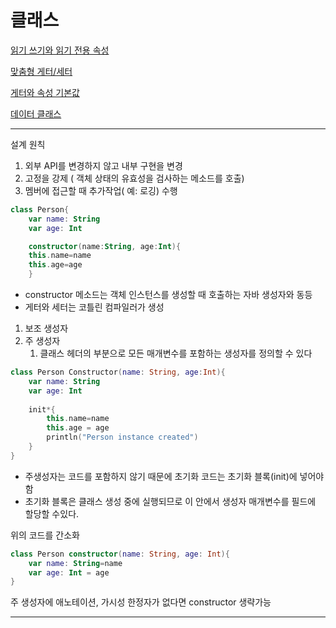 # 클래스

[읽기 쓰기와 읽기 전용 속성](%E1%84%8F%E1%85%B3%E1%86%AF%E1%84%85%E1%85%A2%E1%84%89%E1%85%B3%2094c05543f8184b2d869f1f67c017fd09/%E1%84%8B%E1%85%B5%E1%86%B0%E1%84%80%E1%85%B5%20%E1%84%8A%E1%85%B3%E1%84%80%E1%85%B5%E1%84%8B%E1%85%AA%20%E1%84%8B%E1%85%B5%E1%86%B0%E1%84%80%E1%85%B5%20%E1%84%8C%E1%85%A5%E1%86%AB%E1%84%8B%E1%85%AD%E1%86%BC%20%E1%84%89%E1%85%A9%E1%86%A8%E1%84%89%E1%85%A5%E1%86%BC%20714abeb773d64c7284f326cfa0cf9496.md)

[맞춤형 게터/세터](%E1%84%8F%E1%85%B3%E1%86%AF%E1%84%85%E1%85%A2%E1%84%89%E1%85%B3%2094c05543f8184b2d869f1f67c017fd09/%E1%84%86%E1%85%A1%E1%86%BD%E1%84%8E%E1%85%AE%E1%86%B7%E1%84%92%E1%85%A7%E1%86%BC%20%E1%84%80%E1%85%A6%E1%84%90%E1%85%A5%20%E1%84%89%E1%85%A6%E1%84%90%E1%85%A5%20ee33344c654a4969b03aec3f948425c0.md)

[게터와 속성 기본값](%E1%84%8F%E1%85%B3%E1%86%AF%E1%84%85%E1%85%A2%E1%84%89%E1%85%B3%2094c05543f8184b2d869f1f67c017fd09/%E1%84%80%E1%85%A6%E1%84%90%E1%85%A5%E1%84%8B%E1%85%AA%20%E1%84%89%E1%85%A9%E1%86%A8%E1%84%89%E1%85%A5%E1%86%BC%20%E1%84%80%E1%85%B5%E1%84%87%E1%85%A9%E1%86%AB%E1%84%80%E1%85%A1%E1%86%B9%20ab7537e410c541d4b1ecaa9de0b70fc9.md)

[데이터 클래스](%E1%84%8F%E1%85%B3%E1%86%AF%E1%84%85%E1%85%A2%E1%84%89%E1%85%B3%2094c05543f8184b2d869f1f67c017fd09/%E1%84%83%E1%85%A6%E1%84%8B%E1%85%B5%E1%84%90%E1%85%A5%20%E1%84%8F%E1%85%B3%E1%86%AF%E1%84%85%E1%85%A2%E1%84%89%E1%85%B3%205f3b49f108544811953e3ff7e57fd0c0.md)

---

설계 원칙

1. 외부 API를 변경하지 않고 내부 구현을 변경
2. 고정을 강제 ( 객체 상태의 유효성을 검사하는 메소드를 호출)
3. 멤버에 접근할 때 추가작업( 예: 로깅) 수행

```kotlin
class Person{
	var name: String
	var age: Int

	constructor(name:String, age:Int){
	this.name=name
	this.age=age
	}
```

- constructor 메소드는 객체 인스턴스를 생성할 때 호출하는 자바 생성자와 동등
- 게터와 세터는 코틀린 컴파일러가 생성
    
    
1. 보조 생성자
2. 주 생성자
    1. 클래스 헤더의 부분으로 모든 매개변수를 포함하는 생성자를 정의할 수 있다
    

```kotlin
class Person Constructor(name: String, age:Int){
	var name: String
	var age: Int
	
	init*{
		this.name=name
		this.age = age
		println("Person instance created")
	}
}
```

- 주생성자는 코드를 포함하지 않기 때문에 초기화 코드는 초기화 블록(init)에 넣어야함
- 초기화 블록은 클래스 생성 중에 실행되므로 이 안에서 생성자 매개변수를 필드에 할당할 수있다.

위의 코드를 간소화

```kotlin
class Person constructor(name: String, age: Int){
	var name: String=name
	var age: Int = age
}
```

주 생성자에 애노테이션, 가시성 한정자가 없다면 constructor 생략가능

---